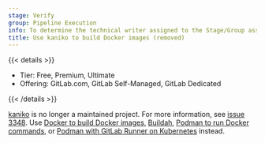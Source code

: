 ```yaml
---
stage: Verify
group: Pipeline Execution
info: To determine the technical writer assigned to the Stage/Group associated with this page, see https://handbook.gitlab.com/handbook/product/ux/technical-writing/#assignments
title: Use kaniko to build Docker images (removed)
---
```


{{< details >}}

- Tier: Free, Premium, Ultimate
- Offering: GitLab.com, GitLab Self-Managed, GitLab Dedicated

{{< /details >}}

[kaniko](https://github.com/GoogleContainerTools/kaniko) is no longer a maintained project.
For more information, see [issue 3348](https://github.com/GoogleContainerTools/kaniko/issues/3348).
Use [Docker to build Docker images](using_docker_build.md), [Buildah](using_docker_build.md#buildah-example), [Podman to run Docker commands](https://docs.gitlab.com/runner/executors/docker/#use-podman-to-run-docker-commands), or [Podman with GitLab Runner on Kubernetes](https://docs.gitlab.com/runner/executors/kubernetes/use_podman_with_kubernetes/) instead.
